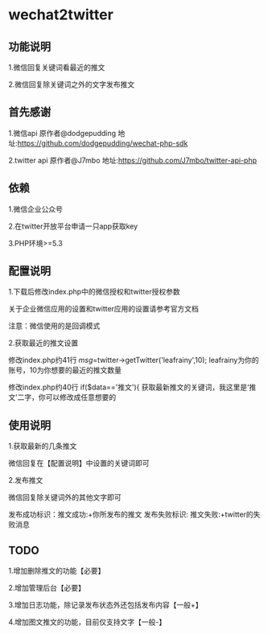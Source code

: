 # wechat2twitter
## 功能说明
1.微信回复关键词看最近的推文

2.微信回复除关键词之外的文字发布推文

## 首先感谢
1.微信api 原作者@dodgepudding  地址:https://github.com/dodgepudding/wechat-php-sdk

2.twitter api 原作者@J7mbo   地址:https://github.com/J7mbo/twitter-api-php 

## 依赖
1.微信企业公众号

2.在twitter开放平台申请一只app获取key

3.PHP环境>=5.3

## 配置说明

1.下载后修改index.php中的微信授权和twitter授权参数
  
  关于企业微信应用的设置和twitter应用的设置请参考官方文档
  
  注意：微信使用的是回调模式

2.获取最近的推文设置
  
  修改index.php约41行 $msg=$twitter->getTwitter('leafrainy',10); leafrainy为你的账号，10为你想要的最近的推文数量

  修改index.php约40行 if($data=='推文'){ 获取最新推文的关键词，我这里是‘推文’二字，你可以修改成任意想要的

## 使用说明

1.获取最新的几条推文

微信回复在【配置说明】中设置的关键词即可

2.发布推文

微信回复除关键词外的其他文字即可

发布成功标识：推文成功:+你所发布的推文
发布失败标识: 推文失败:+twitter的失败消息

## TODO
1.增加删除推文的功能【必要】

2.增加管理后台【必要】

3.增加日志功能，除记录发布状态外还包括发布内容【一般+】

4.增加图文推文的功能，目前仅支持文字【一般-】

